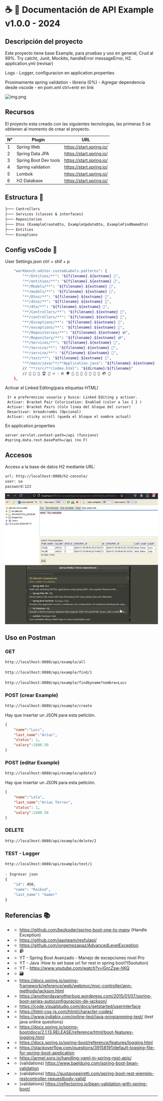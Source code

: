 # ☕ 💠 Documentación de API Example v1.0.0 - 2024
## Descripción del proyecto

Este proyecto tiene base Example, para pruebas y uso en general, Crud al 99%.
Try catcht, Junit, Mockito, handleError messageError, H2. application.yml (revisar)

Logs - Logger, configuracion en application.properties

Proximamente spring validation - libreria (0%) - Agregar dependencia desde vscode - en pom.xml ctrl+entr en link

![img.png](img.png)

## Recursos
El proyecto esta creado con las siguientes tecnologías, las primeras 5 se obtienen
al momento de crear el proyecto.

|  N° | Plugin                | URL                      |
|-----|-----------------------|--------------------------|
|  1  | Spring Web            | https://start.spring.io/ |
|  2  | Spring Data JPA       | https://start.spring.io/ |
|  3  | Spring Boot Dev tools | https://start.spring.io/ |
|  4  | Spring validation     | https://start.spring.io/ |
|  5  | Lombok                | https://start.spring.io/ |
|  6  | H2 Database           | https://start.spring.io/ |

## Estructura 📁
```sh
├─── Controllers
├─── Services (classes & interfaces)
├─── Repositories
├─── Dtos (ExampleCreateDto, ExampleUpdateDto, ExampleFindNameDto)
├─── Entities
└─── Exceptions
```
## Config vsCode 🔧
User Settings.json  ctrl + shif + p
```sh
    "workbench.editor.customLabels.patterns": {
        "**/Entities/**": "${filename}.${extname} 💎",
        "**/entities/**": "${filename}.${extname} 💎",
        "**/Models/**": "${filename}.${extname} 💎",
        "**/models/**": "${filename}.${extname} 💎",
        "**/Dtos/**": "${filename}.${extname} 🔮",
        "**/dtos/**": "${filename}.${extname} 🔮",
        "**/dto/**": "${filename}.${extname} 🔮",
        "**/Controllers/**": "${filename}.${extname} 💊",
        "**/controllers/**": "${filename}.${extname} 💊",
        "**/Exceptions/**": "${filename}.${extname} 🔋",
        "**/exceptions/**": "${filename}.${extname} 🔋",
        "**/Repositories/**": "${filename}.${extname} 💿",
        "**/Repository/**": "${filename}.${extname} 💿",
        "**/Services/**": "${filename}.${extname} 📀",
        "**/Service/**": "${filename}.${extname} 📀",
        "**/service/**": "${filename}.${extname} 📀",
        "**/test/**": "${filename}.${extname} 🔬",
        "**/main/java/**/**Application.java": "${filename}.${extname} - ☕ "
        // "**/src/**/index.html": "${dirname}/${filename}"
        // 🔮 🔰 💠 🏆 🎫 🔥 💧 🌐 🌍 🍚 🎲 🥌 🌄 🌋 🌅 🕋 💳 📮
    },
```
Activar el Linked Editing(para etiquetas HTML)
```
 Ir a preferencias usuario y busca: Linked Editing y activar.
 Activar: Bracket Pair Colorization: Enabled (color a las { } )
 Activar: Bracket Pairs (Colo linea del bloque del cursor)
 Desactivar: breadcrumbs (Opcional)
 Activar: sticky scroll (queda el bloque el nombre actual)
```
En application.properties
```
server.servlet.context-path=/api (funciono)
#spring.data.rest.basePath=/api (no F)
```

## Accesos

Acceso a la base de datos H2 mediante URL:

```sh
url: http://localhost:8080/h2-console/
user: sa
password:123
```
![main.jpg](main.jpg)

## Uso en Postman

### GET
```sh
http://localhost:8080/api/example/all

http://localhost:8080/api/example/find/1

http://localhost:8080/api/example/findbyname?nombre=Lucc
```

### POST (crear Example)
```sh
http://localhost:8080/api/example/create
```
Hay que insertar un JSON para esta petición.

``` json
{
    "name":"Lucc",
    "last_name":"Arias",
    "status": 1,
    "salary":1800.50
}
```

### POST (editar Example)
```sh
http://localhost:8080/api/example/update/2
```

Hay que insertar un JSON para esta petición.

``` json
{
    "name":"Lola",
    "last_name":"Arias Torres",
    "status": 1,
    "salary":2400.50
}
```

### DELETE
```sh
http://localhost:8080/api/example/delete/2
```
### TEST - Logger
```sh
http://localhost:8080/api/example/test/1

- Ingresar json
{
    "id": 450,
    "name": "Raikod",
    "last_name": "Gamer"
}
```

## Referencias 📚

- * https://github.com/bezkoder/spring-boot-one-to-many (Handle Exception)
- * https://github.com/jaaxteam/resfulapi/
- * https://github.com/jorgemezapaz/AdvancedLevelException

- * 📹
- * YT - Spring Boot Avanzado - Manejo de excepciones nivel Pro
- * YT - Java :How to set base url for rest in spring boot?(5solution)
- * YT - https://www.youtube.com/watch?v=lGrcZsw-hKQ
- * 🗃️
- * https://docs.spring.io/spring-framework/reference/web/webmvc/mvc-controller/ann-methods/jackson.html
- * https://anotherdayanotherbug.wordpress.com/2015/01/07/spring-boot-series-autoconfiguracion-de-jackson/
- * https://code.visualstudio.com/docs/getstarted/userinterface
- * https://html-css-js.com/html/character-codes/
- * https://www.indiabix.com/online-test/java-programming-test/ (test java online questions)
- * https://docs.spring.io/spring-boot/docs/2.1.13.RELEASE/reference/html/boot-features-logging.html
- * https://docs.spring.io/spring-boot/reference/features/logging.html
- * https://stackoverflow.com/questions/39158191/default-logging-file-for-spring-boot-application
- * https://armel.soro.io/handling-yaml-in-spring-rest-apis/
- * (validations) https://www.baeldung.com/spring-boot-bean-validation
- * (validations) https://gustavopeiretti.com/spring-boot-rest-ejemplo-restcontroller-requestbody-valid/
- * (validations) https://reflectoring.io/bean-validation-with-spring-boot/
---
